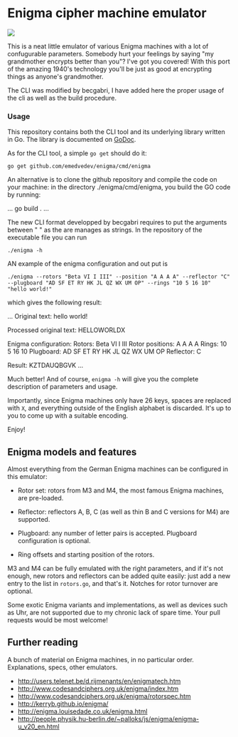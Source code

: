 # Enigma cipher machine emulator

![](https://www.dropbox.com/s/5wb3u29ybxrzphl/Screenshot%202016-11-25%2015.34.47.png?dl=1)

This is a neat little emulator of various Enigma machines with a lot of
confugurable parameters. Somebody hurt your feelings by saying "my grandmother
encrypts better than you"? I've got you covered! With this port of the amazing
1940's technology you'll be just as good at encrypting things as anyone's
grandmother.

The CLI was modified by becgabri, I have added here the proper usage of the cli as well as the build procedure.

### Usage

This repository contains both the CLI tool and its underlying library written in Go.
The library is documented on [GoDoc](https://godoc.org/github.com/emedvedev/enigma).

As for the CLI tool, a simple `go get` should do it:

```
go get github.com/emedvedev/enigma/cmd/enigma
```
An alternative is to clone the github repository and compile the code on your machine:
in the directory ./enigma/cmd/enigma, you build the GO code by running:

...
go build .
...

The new CLI format developped by becgabri requires to put the arguments between  " " as the are manages as strings.
In the repository of the executable file you can run
```
./enigma -h
```
AN example of the enigma configuration and out put is 

```
./enigma --rotors "Beta VI I III" --position "A A A A" --reflector "C" --plugboard "AD SF ET RY HK JL QZ WX UM OP" --rings "10 5 16 10" "hello world!"

```
which gives the following result:

...
Original text:
  hello world!

Processed original text:
  HELLOWORLDX

Enigma configuration:
  Rotors: Beta VI I III
  Rotor positions: A A A A
  Rings: 10 5 16 10
  Plugboard: AD SF ET RY HK JL QZ WX UM OP
  Reflector: C

Result:
  KZTDAUQBGVK
...

Much better! And of course, `enigma -h` will give you the complete description of
parameters and usage.

Importantly, since Enigma machines only have 26 keys, spaces are replaced with `X`,
and everything outside of the English alphabet is discarded. It's up to you to
come up with a suitable encoding.

Enjoy!

## Enigma models and features

Almost everything from the German Enigma machines can be configured in this
emulator:

* Rotor set: rotors from M3 and M4, the most famous Enigma machines, are
  pre-loaded.

* Reflector: reflectors A, B, C (as well as thin B and C versions for M4) are
  supported.

* Plugboard: any number of letter pairs is accepted. Plugboard configuration
  is optional.

* Ring offsets and starting position of the rotors.

M3 and M4 can be fully emulated with the right parameters, and if it's
not enough, new rotors and reflectors can be added quite easily: just
add a new entry to the list in `rotors.go`, and that's it. Notches for
rotor turnover are optional.

Some exotic Enigma variants and implementations, as well
as devices such as Uhr, are not supported due to my chronic lack of
spare time. Your pull requests would be most welcome!

## Further reading

A bunch of material on Enigma machines, in no particular order. Explanations, specs,
other emulators.

- http://users.telenet.be/d.rijmenants/en/enigmatech.htm
- http://www.codesandciphers.org.uk/enigma/index.htm
- http://www.codesandciphers.org.uk/enigma/rotorspec.htm
- http://kerryb.github.io/enigma/
- http://enigma.louisedade.co.uk/enigma.html
- http://people.physik.hu-berlin.de/~palloks/js/enigma/enigma-u_v20_en.html
